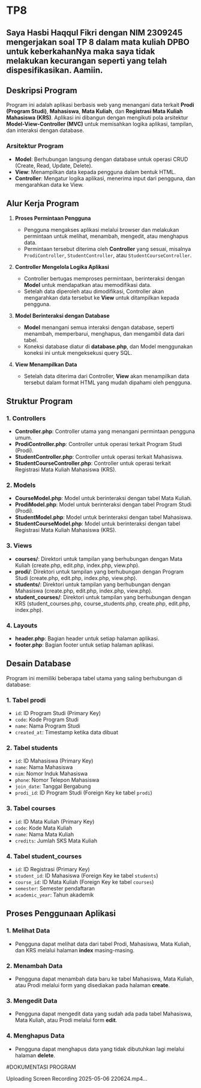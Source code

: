 # TP8
## Saya Hasbi Haqqul Fikri dengan NIM 2309245 mengerjakan soal TP 8 dalam mata kuliah DPBO untuk keberkahanNya maka saya tidak melakukan kecurangan seperti yang telah dispesifikasikan. Aamiin.

## Deskripsi Program
Program ini adalah aplikasi berbasis web yang menangani data terkait **Prodi (Program Studi)**, **Mahasiswa**, **Mata Kuliah**, dan **Registrasi Mata Kuliah Mahasiswa (KRS)**. Aplikasi ini dibangun dengan mengikuti pola arsitektur **Model-View-Controller (MVC)** untuk memisahkan logika aplikasi, tampilan, dan interaksi dengan database.

### Arsitektur Program
- **Model**: Berhubungan langsung dengan database untuk operasi CRUD (Create, Read, Update, Delete).
- **View**: Menampilkan data kepada pengguna dalam bentuk HTML.
- **Controller**: Mengatur logika aplikasi, menerima input dari pengguna, dan mengarahkan data ke View.

## Alur Kerja Program

1. **Proses Permintaan Pengguna**
   - Pengguna mengakses aplikasi melalui browser dan melakukan permintaan untuk melihat, menambah, mengedit, atau menghapus data.
   - Permintaan tersebut diterima oleh **Controller** yang sesuai, misalnya `ProdiController`, `StudentController`, atau `StudentCourseController`.

2. **Controller Mengelola Logika Aplikasi**
   - Controller bertugas memproses permintaan, berinteraksi dengan **Model** untuk mendapatkan atau memodifikasi data.
   - Setelah data diperoleh atau dimodifikasi, Controller akan mengarahkan data tersebut ke **View** untuk ditampilkan kepada pengguna.

3. **Model Berinteraksi dengan Database**
   - **Model** menangani semua interaksi dengan database, seperti menambah, memperbarui, menghapus, dan mengambil data dari tabel.
   - Koneksi database diatur di **database.php**, dan Model menggunakan koneksi ini untuk mengeksekusi query SQL.

4. **View Menampilkan Data**
   - Setelah data diterima dari Controller, **View** akan menampilkan data tersebut dalam format HTML yang mudah dipahami oleh pengguna.

## Struktur Program

### 1. **Controllers**
   - **Controller.php**: Controller utama yang menangani permintaan pengguna umum.
   - **ProdiController.php**: Controller untuk operasi terkait Program Studi (Prodi).
   - **StudentController.php**: Controller untuk operasi terkait Mahasiswa.
   - **StudentCourseController.php**: Controller untuk operasi terkait Registrasi Mata Kuliah Mahasiswa (KRS).

### 2. **Models**
   - **CourseModel.php**: Model untuk berinteraksi dengan tabel Mata Kuliah.
   - **ProdiModel.php**: Model untuk berinteraksi dengan tabel Program Studi (Prodi).
   - **StudentModel.php**: Model untuk berinteraksi dengan tabel Mahasiswa.
   - **StudentCourseModel.php**: Model untuk berinteraksi dengan tabel Registrasi Mata Kuliah Mahasiswa (KRS).

### 3. **Views**
   - **courses/**: Direktori untuk tampilan yang berhubungan dengan Mata Kuliah (create.php, edit.php, index.php, view.php).
   - **prodi/**: Direktori untuk tampilan yang berhubungan dengan Program Studi (create.php, edit.php, index.php, view.php).
   - **students/**: Direktori untuk tampilan yang berhubungan dengan Mahasiswa (create.php, edit.php, index.php, view.php).
   - **student_courses/**: Direktori untuk tampilan yang berhubungan dengan KRS (student_courses.php, course_students.php, create.php, edit.php, index.php).

### 4. **Layouts**
   - **header.php**: Bagian header untuk setiap halaman aplikasi.
   - **footer.php**: Bagian footer untuk setiap halaman aplikasi.

## Desain Database

Program ini memiliki beberapa tabel utama yang saling berhubungan di database:

### 1. **Tabel prodi**
   - `id`: ID Program Studi (Primary Key)
   - `code`: Kode Program Studi
   - `name`: Nama Program Studi
   - `created_at`: Timestamp ketika data dibuat

### 2. **Tabel students**
   - `id`: ID Mahasiswa (Primary Key)
   - `name`: Nama Mahasiswa
   - `nim`: Nomor Induk Mahasiswa
   - `phone`: Nomor Telepon Mahasiswa
   - `join_date`: Tanggal Bergabung
   - `prodi_id`: ID Program Studi (Foreign Key ke tabel `prodi`)

### 3. **Tabel courses**
   - `id`: ID Mata Kuliah (Primary Key)
   - `code`: Kode Mata Kuliah
   - `name`: Nama Mata Kuliah
   - `credits`: Jumlah SKS Mata Kuliah

### 4. **Tabel student_courses**
   - `id`: ID Registrasi (Primary Key)
   - `student_id`: ID Mahasiswa (Foreign Key ke tabel `students`)
   - `course_id`: ID Mata Kuliah (Foreign Key ke tabel `courses`)
   - `semester`: Semester pendaftaran
   - `academic_year`: Tahun akademik

## Proses Penggunaan Aplikasi

### 1. **Melihat Data**
   - Pengguna dapat melihat data dari tabel Prodi, Mahasiswa, Mata Kuliah, dan KRS melalui halaman **index** masing-masing.

### 2. **Menambah Data**
   - Pengguna dapat menambah data baru ke tabel Mahasiswa, Mata Kuliah, atau Prodi melalui form yang disediakan pada halaman **create**.

### 3. **Mengedit Data**
   - Pengguna dapat mengedit data yang sudah ada pada tabel Mahasiswa, Mata Kuliah, atau Prodi melalui form **edit**.

### 4. **Menghapus Data**
   - Pengguna dapat menghapus data yang tidak dibutuhkan lagi melalui halaman **delete**.

#DOKUMENTASI PROGRAM

Uploading Screen Recording 2025-05-06 220624.mp4…


